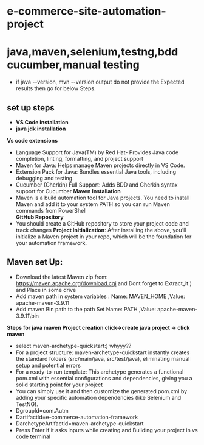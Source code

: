 # e-commerce-site-automation-project
# java,maven,selenium,testng,bdd cucumber,manual testing
- if java --version, mvn --version output do not provide the Expected results then go for below Steps.

## set up steps
- **VS Code installation** 
- **java jdk installation**

**Vs code extensions**
-  	Language Support for Java(TM) by Red Hat- Provides Java code completion, linting, formatting, and project support
- 	Maven for Java: Helps manage Maven projects directly in VS Code.
- 	Extension Pack for Java: Bundles essential Java tools, including debugging and testing.
-	 Cucumber (Gherkin) Full Support: Adds BDD and Gherkin syntax support for Cucumber 
**Maven Installation**
-	Maven is a build automation tool for Java projects. You need to install Maven and add it to your system PATH so you can run Maven commands from PowerShell	
**GitHub Repository** 
-	You should create a GitHub repository to store your project code and track changes
**Project Initialization**: After installing the above, you’ll initialize a Maven project in your repo, which will be the foundation for your automation framework.
 	
## Maven set Up:
-	Download the latest Maven zip from: https://maven.apache.org/download.cgi and Dont forget to Extract_it:) and Place in some drive 
-	Add maven path in system variables :  Name: MAVEN_HOME ,Value: apache-maven-3.9.11
-  Add maven Bin path to the path Set Name: PATH ,Value: apache-maven-3.9.11\bin
  
**Steps for java maven Project creation**
**click->create java project -> click maven** 
- select maven-archetype-quickstart:) whyyy??
- For a project structure: maven-archetype-quickstart instantly creates the standard folders (src/main/java, src/test/java), eliminating manual setup and potential errors
- For a ready-to-run template: This archetype generates a functional pom.xml with essential configurations and dependencies, giving you a solid starting point for your project
- You can simply use it and then customize the generated pom.xml by adding your specific automation dependencies (like Selenium and TestNG).
- DgroupId=com.Autm 
- DartifactId=e-commerce-automation-framework 
- DarchetypeArtifactId=maven-archetype-quickstart
- Press Enter if it asks inputs while creating and Building your project in vs code terminal

